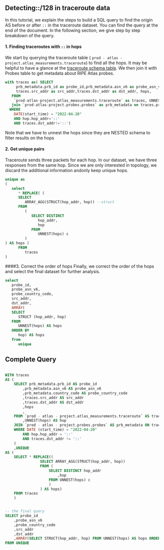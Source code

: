 ## Detecting::/128 in traceroute data 

In this tutorial, we explain the steps to build a SQL query to find the origin AS before or after  `::` in the traceroute dataset. You can find the query at the end of the document. In the following section, we give step by step breakdown of the query. 

#### 1. Finding traceroutes with `::` in hops
We start by querying the traceroute table ( `prod - atlas - project.atlas_measurements.traceroute`) to find all the hops. It may be helpful to have a glance at the [traceroute schema table](https://github.com/RIPE-NCC/ripe-atlas-bigquery/blob/fea4b68f251bd4f72e482cfc3803aaa98de4abab/docs/measurements_traceroute.md). We then join it with Probes table to get metadata about RIPE Atlas probes. 

```sql
with traces as( SELECT
     prb_metadata.prb_id as probe_id,prb_metadata.asn_v6 as probe_asn_v6, prb_metadata.country_code as probe_country_code,
     traces.src_addr as src_addr,traces.dst_addr as dst_addr, hops,
   FROM
    `prod-atlas-project.atlas_measurements.traceroute` as traces, UNNEST (hops) AS hop 
   join `prod-atlas-project.probes.probes` as prb_metadata on traces.prb_id= prb_metadata.prb_id
  WHERE
    DATE(start_time) = "2022-04-20"
    AND hop.hop_addr='::'
    AND traces.dst_addr!='::')
```
Note that we have to unnest the hops since they are NESTED schema to filter results on the hops



#### 2. Get unique pairs
Traceroute sends three packets for each hop. In our dataset, we have three responses from the same hop. Since we are only interested in topology, we discard the additional information andonly keep unique hops. 

```sql
unique as 
(
   select
      * REPLACE( (
      SELECT
         ARRAY_AGG(STRUCT(hop_addr, hop)) --struct
      FROM
         (
            SELECT DISTINCT
               hop_addr,
               hop 
            FROM
               UNNEST(hops) c 
         )
) AS hops ) 
      FROM
         traces
)
```
####3. Correct the order of hops
Finally, we correct the order of the hops and select the final dataset for further analysis. 
```sql
select
   probe_id,
   probe_asn_v6,
   probe_country_code,
   src_addr,
   dst_addr,
   ARRAY(
   SELECT
      STRUCT (hop_addr, hop) 
   FROM
      UNNEST(hops) AS hops 
   ORDER BY
      hop) AS hops 
   from
      unique
```



## Complete Query




```sql

WITH traces
AS (
	SELECT prb_metadata.prb_id AS probe_id
		,prb_metadata.asn_v6 AS probe_asn_v6
		,prb_metadata.country_code AS probe_country_code
		,traces.src_addr AS src_addr
		,traces.dst_addr AS dst_addr
		,hops
		,
	FROM `prod - atlas - project.atlas_measurements.traceroute` AS traces
		,UNNEST(hops) AS hop
	JOIN `prod - atlas - project.probes.probes` AS prb_metadata ON traces.prb_id = prb_metadata.prb_id
	WHERE DATE (start_time) = "2022-04-20"
		AND hop.hop_addr = '::'
		AND traces.dst_addr != '::'
	)
	,UNIQUE
AS (
	SELECT * REPLACE((
				SELECT ARRAY_AGG(STRUCT(hop_addr, hop))
				FROM (
					SELECT DISTINCT hop_addr
						,hop
					FROM UNNEST(hops) c
					)
				) AS hops)
	FROM traces
	)


-- the final query
SELECT probe_id
	,probe_asn_v6
	,probe_country_code
	,src_addr
	,dst_addr
	,ARRAY(SELECT STRUCT(hop_addr, hop) FROM UNNEST(hops) AS hops ORDER BY hop) AS hops
FROM UNIQUE




```
